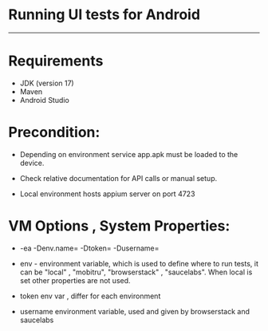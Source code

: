 # Running UI tests for Android
***
# Requirements
* JDK (version 17)
* Maven
* Android Studio

# Precondition:

* Depending on environment service app.apk must be loaded to the device.
* Check relative documentation for API calls or manual setup.

* Local environment hosts appium server on port 4723

# VM Options , System Properties:
* -ea -Denv.name=  -Dtoken= -Dusername=

* env - environment variable, which is used to define where to run tests,
it can be "local" , "mobitru", "browserstack" , "saucelabs".
When local is set other properties are not used.
* token env var , differ for each environment
* username environment variable, used and given by browserstack and saucelabs

